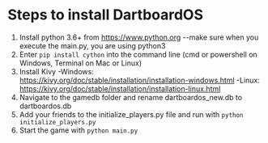 # Steps to install DartboardOS

1. Install python 3.6+ from https://www.python.org --make sure when you execute the main.py, you are using python3
2. Enter `pip install cython` into the command line (cmd or powershell on Windows, Terminal on Mac or Linux)
3. Install Kivy
  -Windows: https://kivy.org/doc/stable/installation/installation-windows.html
  -Linux: https://kivy.org/doc/stable/installation/installation-linux.html
4. Navigate to the gamedb folder and rename dartboardos_new.db to dartboardos.db
5. Add your friends to the initialize_players.py file and run with `python initialize_players.py`
6. Start the game with `python main.py`
